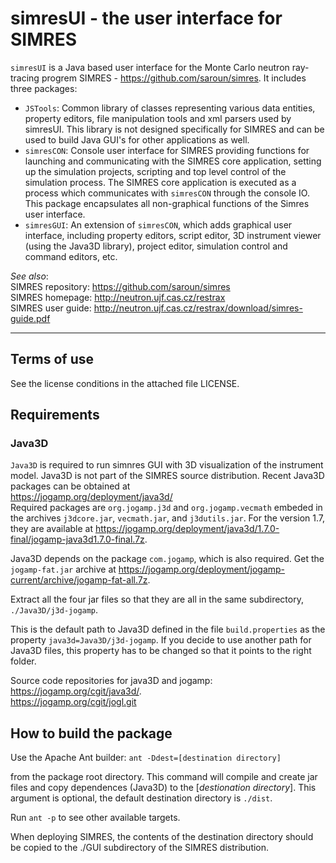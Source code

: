 # simresUI - the user interface for SIMRES

`simresUI` is a Java based user interface for the Monte Carlo neutron ray-tracing progrem SIMRES - https://github.com/saroun/simres. It includes three packages:

- `JSTools`: Common library of classes representing various data entities, property editors, file manipulation tools and xml parsers used by simresUI. This library is not designed specifically for SIMRES and can be used to build Java GUI's for other applications as well.  
- `simresCON`: Console user interface for SIMRES providing functions for launching and communicating with the SIMRES core application, setting up the simulation projects, scripting and top level control of the simulation process. The SIMRES core application is executed as a process which communicates with `simresCON` through the console IO. This package encapsulates all non-graphical functions of the Simres user interface.  
- `simresGUI`: An extension of `simresCON`, which adds graphical user interface, including property editors, script editor, 3D instrument viewer (using the Java3D library), project editor, simulation control and command editors, etc.

*See also*:  
SIMRES repository: https://github.com/saroun/simres  
SIMRES homepage: http://neutron.ujf.cas.cz/restrax  
SIMRES user guide: http://neutron.ujf.cas.cz/restrax/download/simres-guide.pdf

---------------------------

## Terms of use
See the license conditions in the attached file LICENSE.

## Requirements
### Java3D

`Java3D` is required to run simnres GUI with 3D visualization of the instrument model. Java3D is not part of the SIMRES source distribution. Recent Java3D packages can be obtained at  
https://jogamp.org/deployment/java3d/  
Required packages are `org.jogamp.j3d` and `org.jogamp.vecmath` embeded in the archives  `j3dcore.jar`, `vecmath.jar`, and `j3dutils.jar`. For the version 1.7, they are available at 
https://jogamp.org/deployment/java3d/1.7.0-final/jogamp-java3d1.7.0-final.7z.

Java3D depends on the package `com.jogamp`, which is also required. Get the `jogamp-fat.jar` archive at https://jogamp.org/deployment/jogamp-current/archive/jogamp-fat-all.7z.

Extract all the four jar files so that they are all in the same subdirectory, `./Java3D/j3d-jogamp`.

This is the default path to Java3D defined in the file `build.properties` as the property `java3d=Java3D/j3d-jogamp`. If you decide to use another path for Java3D files, this property has to be changed so that it points to the right folder. 

Source code repositories for java3D and jogamp:  
<https://jogamp.org/cgit/java3d/>.  
<https://jogamp.org/cgit/jogl.git>

## How to build the package

Use the Apache Ant builder: 
`ant -Ddest=[destination directory]`

from the package root directory. This command will compile and create jar files and copy dependences (Java3D) to the [*destionation directory*]. This argument is optional, the default destination directory is `./dist`. 

Run `ant -p` to see other available targets.

When deploying SIMRES, the contents of the destination directory should be copied to the ./GUI subdirectory of the SIMRES distribution. 

